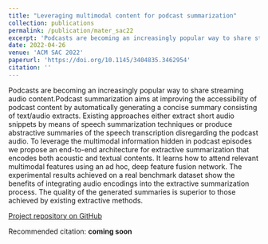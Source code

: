 ```yaml
---
title: "Leveraging multimodal content for podcast summarization"
collection: publications
permalink: /publication/mater_sac22
excerpt: 'Podcasts are becoming an increasingly popular way to share streaming audio content.Podcast summarization aims at improving the accessibility of podcast content by automatically generating a concise summary consisting of text/audio extracts. Previous approaches either extract short audio snippets by means of speech summarization techniques or produce abstractive summaries of the speech transcription disregarding the podcast audio.'
date: 2022-04-26
venue: 'ACM SAC 2022'
paperurl: 'https://doi.org/10.1145/3404835.3462954'
citation: ''
---
```

Podcasts are becoming an increasingly popular way to share streaming audio content.Podcast summarization aims at improving the accessibility of podcast content by automatically generating a concise summary consisting of text/audio extracts. Existing approaches either extract short audio snippets by means of speech summarization techniques or produce abstractive summaries of the speech transcription disregarding the podcast audio. To leverage the multimodal information hidden in podcast episodes we propose an end-to-end architecture for extractive summarization that encodes both acoustic and textual contents. It learns how to attend relevant multimodal features using an ad hoc, deep feature fusion network. The experimental results achieved on a real benchmark dataset show the benefits of integrating audio encodings into the extractive summarization process. The quality of the generated summaries is superior to those achieved by existing extractive methods.

[Project repository on GitHub](https://github.com/MorenoLaQuatra/MATeR)

Recommended citation: **coming soon**
